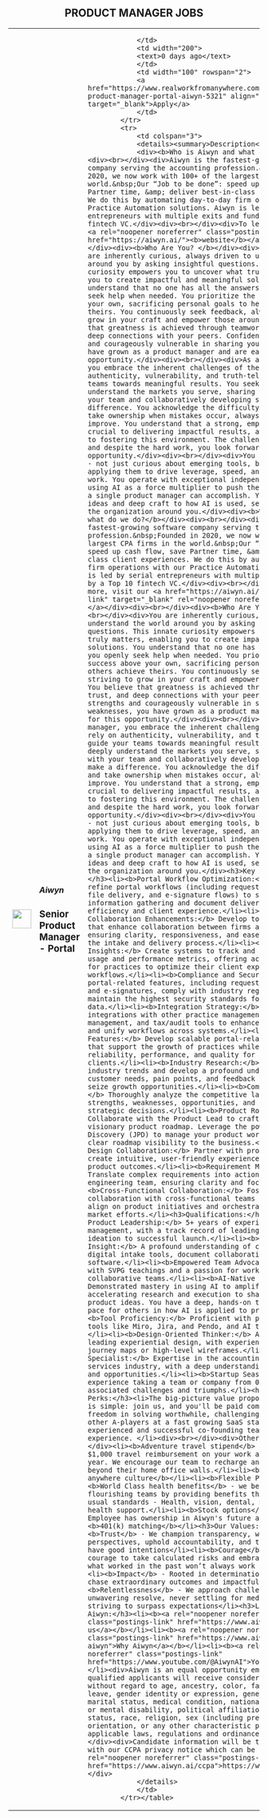 <div align="center"><h2>PRODUCT MANAGER JOBS</h2></div><table><tr>
                <td width="100" height="100" rowspan="2">
                    <img src="https://www.aiwyn.ai/hubfs/Aiwyn%20Favicon.jpg" width="38px" height="auto">
                </td>
                <td width="300">
                    <h5>Aiwyn</h5>
                    <h3>Senior Product Manager - Portal</h3>
                </td>
                <td width="300">
                    
                </td>
                <td width="200">
                <text>0 days ago</text>
                </td>
                <td width="100" rowspan="2">
                <a href="https://www.realworkfromanywhere.com/jobs/senior-product-manager-portal-aiwyn-5321" align="right" target="_blank">Apply</a>
                </td>
            </tr>
            <tr>
                <td colspan="3">
                <details><summary>Description</summary>
                <div><b>Who is Aiwyn and what do we do?</b></div><div><br></div><div>Aiwyn is the fastest-growing software company serving the accounting profession.&nbsp;Founded in 2020, we now work with 100+ of the largest CPA firms in the world.&nbsp;Our “Job to be done”: speed up cash flow, save Partner time, &amp; deliver best-in-class client experiences. We do this by automating day-to-day firm operations with our Practice Automation solutions. Aiwyn is led by serial entrepreneurs with multiple exits and funded by a Top 10 fintech VC.</div><div><br></div><div>To learn more, visit our <a rel="noopener noreferrer" class="postings-link" href="https://aiwyn.ai/"><b>website</b></a></div><div><br></div><div><b>Who Are You? </b></div><div><br></div><div>You are inherently curious, always driven to understand the world around you by asking insightful questions. This innate curiosity empowers you to uncover what truly matters, enabling you to create impactful and meaningful solutions. You understand that no one has all the answers, and you openly seek help when needed. You prioritize the team’s success above your own, sacrificing personal goals to help others achieve theirs. You continuously seek feedback, always striving to grow in your craft and empower those around you. You believe that greatness is achieved through teamwork, high trust, and deep connections with your peers. Confident in your strengths and courageously vulnerable in sharing your weaknesses, you have grown as a product manager and are eager for this opportunity.</div><div><br></div><div>As a product manager, you embrace the inherent challenges of the role. You rely on authenticity, vulnerability, and truth-telling to guide your teams towards meaningful results. You seek to deeply understand the markets you serve, sharing your insights with your team and collaboratively developing solutions that make a difference. You acknowledge the difficulty of this work and take ownership when mistakes occur, always striving to improve. You understand that a strong, empowered team is crucial to delivering impactful results, and you are committed to fostering this environment. The challenges energize you, and despite the hard work, you look forward to this opportunity.</div><div><br></div><div>You are a true AI-native - not just curious about emerging tools, but fluent in applying them to drive leverage, speed, and creativity in your work. You operate with exceptional independence and ingenuity, using AI as a force multiplier to push the boundaries of what a single product manager can accomplish. You bring original ideas and deep craft to how AI is used, setting a high bar for the organization around you.</div><div><b>Who is Aiwyn and what do we do?</b></div><div><br></div><div>Aiwyn is the fastest-growing software company serving the accounting profession.&nbsp;Founded in 2020, we now work with 100+ of the largest CPA firms in the world.&nbsp;Our “Job to be done”: speed up cash flow, save Partner time, &amp; deliver best-in-class client experiences. We do this by automating day-to-day firm operations with our Practice Automation solutions. Aiwyn is led by serial entrepreneurs with multiple exits and funded by a Top 10 fintech VC.</div><div><br></div><div>To learn more, visit our <a href="https://aiwyn.ai/" class="postings-link" target="_blank" rel="noopener noreferrer"><b>website</b></a></div><div><br></div><div><b>Who Are You? </b></div><div><br></div><div>You are inherently curious, always driven to understand the world around you by asking insightful questions. This innate curiosity empowers you to uncover what truly matters, enabling you to create impactful and meaningful solutions. You understand that no one has all the answers, and you openly seek help when needed. You prioritize the team’s success above your own, sacrificing personal goals to help others achieve theirs. You continuously seek feedback, always striving to grow in your craft and empower those around you. You believe that greatness is achieved through teamwork, high trust, and deep connections with your peers. Confident in your strengths and courageously vulnerable in sharing your weaknesses, you have grown as a product manager and are eager for this opportunity.</div><div><br></div><div>As a product manager, you embrace the inherent challenges of the role. You rely on authenticity, vulnerability, and truth-telling to guide your teams towards meaningful results. You seek to deeply understand the markets you serve, sharing your insights with your team and collaboratively developing solutions that make a difference. You acknowledge the difficulty of this work and take ownership when mistakes occur, always striving to improve. You understand that a strong, empowered team is crucial to delivering impactful results, and you are committed to fostering this environment. The challenges energize you, and despite the hard work, you look forward to this opportunity.</div><div><br></div><div>You are a true AI-native - not just curious about emerging tools, but fluent in applying them to drive leverage, speed, and creativity in your work. You operate with exceptional independence and ingenuity, using AI as a force multiplier to push the boundaries of what a single product manager can accomplish. You bring original ideas and deep craft to how AI is used, setting a high bar for the organization around you.</div><h3>Key Responsibilities:</h3><li><b>Portal Workflow Optimization:</b> Design and refine portal workflows (including request lists, organizers, file delivery, and e-signature flows) to streamline client information gathering and document delivery, improving efficiency and client experience.</li><li><b>Client Collaboration Enhancements:</b> Develop tools and features that enhance collaboration between firms and their clients, ensuring clarity, responsiveness, and ease of use throughout the intake and delivery process.</li><li><b>Portal Performance Insights:</b> Create systems to track and report on portal usage and performance metrics, offering actionable insights for practices to optimize their client experience and internal workflows.</li><li><b>Compliance and Security:</b> Ensure all portal-related features, including requests, document delivery and e-signatures, comply with industry regulations and maintain the highest security standards for sensitive client data.</li><li><b>Integration Strategy:</b> Build seamless integrations with other practice management, document management, and tax/audit tools to enhance portal capabilities and unify workflows across systems.</li><li><b>Scalable Portal Features:</b> Develop scalable portal-related functionalities that support the growth of practices while maintaining reliability, performance, and quality for both firms and their clients.</li><li><b>Industry Research:</b> Stay ahead of industry trends and develop a profound understanding of customer needs, pain points, and feedback to identify and seize growth opportunities.</li><li><b>Competitive Analysis:</b> Thoroughly analyze the competitive landscape to uncover strengths, weaknesses, opportunities, and threats, informing strategic decisions.</li><li><b>Product Roadmap:</b> Collaborate with the Product Lead to craft and execute a visionary product roadmap. Leverage the power of Jira Product Discovery (JPD) to manage your product work and to provide clear roadmap visibility to the business.</li><li><b>Product Design Collaboration:</b> Partner with product designers to create intuitive, user-friendly experiences that align with product outcomes.</li><li><b>Requirement Management:</b> Translate complex requirements into actionable tasks for the engineering team, ensuring clarity and focus.</li><li><b>Cross-Functional Collaboration:</b> Foster seamless collaboration with cross-functional teams and stakeholders to align on product initiatives and orchestrate successful go-to-market efforts.</li><h3>Qualifications:</h3><li><b>Proven Product Leadership:</b> 5+ years of experience in product management, with a track record of leading products from ideation to successful launch.</li><li><b>Deep Industry Insight:</b> A profound understanding of client portals, digital intake tools, document collaboration, or e-signature software.</li><li><b>Empowered Team Advocate:</b> Familiarity with SVPG teachings and a passion for working in empowered, collaborative teams.</li><li><b>AI-Native Product Leader:</b> Demonstrated mastery in using AI to amplify your impact, from accelerating research and execution to shaping innovative product ideas. You have a deep, hands-on toolkit and set the pace for others in how AI is applied to product work.</li><li><b>Tool Proficiency:</b> Proficient with product management tools like Miro, Jira, and Pendo, and AI tools like ChatGPT.</li><li><b>Design-Oriented Thinker:</b> An eye for market-leading experiential design, with experience in creating journey maps or high-level wireframes.</li><li><b>Industry Specialist:</b> Expertise in the accounting or financial services industry, with a deep understanding of its challenges and opportunities.</li><li><b>Startup Seasoned:</b> Proven experience taking a team or company from 0-1, embracing the associated challenges and triumphs.</li><h3>Benefits and Perks:</h3><li>The big-picture value proposition of this role is simple: join us, and you'll be paid competitively to have freedom in solving worthwhile, challenging problems alongside other A-players at a fast growing SaaS startup led by an experienced and successful co-founding team with industry experience. </li><div><br></div><div>Other benefits include:</div><li><b>Adventure travel stipend</b> - you receive a $1,000 travel reimbursement on your work anniversary each year. We encourage our team to recharge and explore the world beyond their home office walls.</li><li><b>Remote, work-from-anywhere culture</b></li><li><b>Flexible PTO</b></li><li><b>World Class health benefits</b> - we believe in fostering flourishing teams by providing benefits that go beyond the usual standards - Health, vision, dental, HSA/FSA, and mental health support.</li><li><b>Stock options</b> - every Full Time Employee has ownership in Aiwyn's future and success.</li><li><b>401(k) matching</b></li><h3>Our Values:</h3><li><b>Trust</b> - We champion transparency, welcome differing perspectives, uphold accountability, and trust that others have good intentions</li><li><b>Courage</b> - We have the courage to take calculated risks and embrace change, knowing what worked in the past won’t always work in the future</li><li><b>Impact</b> - Rooted in determination and innovation, we chase extraordinary outcomes and impactful results</li><li><b>Relentlessness</b> - We approach challenges with an unwavering resolve, never settling for mediocrity, and always striving to surpass expectations</li><h3>Learn more about Aiwyn:</h3><li><b><a rel="noopener noreferrer" class="postings-link" href="https://www.aiwyn.ai/about">About us</a></b></li><li><b><a rel="noopener noreferrer" class="postings-link" href="https://www.aiwyn.ai/why-aiwyn">Why Aiwyn</a></b></li><li><b><a rel="noopener noreferrer" class="postings-link" href="https://www.youtube.com/@AiwynAI">YouTube page</a></b></li><div>Aiwyn is an equal opportunity employer. All qualified applicants will receive consideration for employment without regard to age, ancestry, color, family or medical care leave, gender identity or expression, genetic information, marital status, medical condition, national origin, physical or mental disability, political affiliation, protected veteran status, race, religion, sex (including pregnancy), sexual orientation, or any other characteristic protected by applicable laws, regulations and ordinances.</div><div><br></div><div>Candidate information will be treated in accordance with our CCPA privacy notice which can be found here: <a rel="noopener noreferrer" class="postings-link" href="https://www.aiwyn.ai/ccpa">https://www.aiwyn.ai/ccpa</a></div>
                </details>
                </td>
            </tr></table>